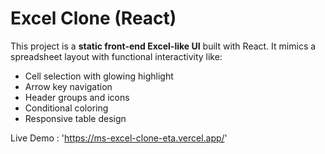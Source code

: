 # Excel Clone (React)

This project is a **static front-end Excel-like UI** built with React. It mimics a spreadsheet layout with functional interactivity like:
- Cell selection with glowing highlight
- Arrow key navigation
- Header groups and icons
- Conditional coloring
- Responsive table design

Live Demo : 'https://ms-excel-clone-eta.vercel.app/'